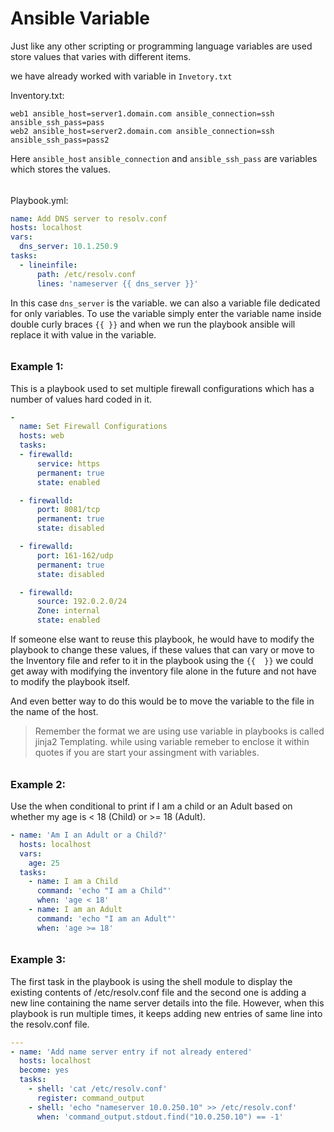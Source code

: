 # Ansible Variable

Just like any other scripting or programming language variables are used store values that varies with different items. 

we have already worked with variable in `Invetory.txt`

Inventory.txt: 
```
web1 ansible_host=server1.domain.com ansible_connection=ssh ansible_ssh_pass=pass
web2 ansible_host=server2.domain.com ansible_connection=ssh ansible_ssh_pass=pass2 
```
Here `ansible_host` `ansible_connection` and `ansible_ssh_pass` are variables which stores the values.

###### 
Playbook.yml:
```YAML
name: Add DNS server to resolv.conf
hosts: localhost
vars: 
  dns_server: 10.1.250.9
tasks:
  - lineinfile:
	  path: /etc/resolv.conf
	  lines: 'nameserver {{ dns_server }}'
```

In this case `dns_server` is the variable. we can also a variable file dedicated for only variables.
To use the variable simply enter the variable name inside double curly braces `{{ }}` and when we run the playbook ansible will replace it with value in the variable.

######

### Example 1: 

This is a playbook used to set multiple firewall configurations which has a number of values hard coded in it.
```YAML
-
  name: Set Firewall Configurations
  hosts: web
  tasks:
  - firewalld:
	  service: https
	  permanent: true
	  state: enabled

  - firewalld:
	  port: 8081/tcp
	  permanent: true
	  state: disabled

  - firewalld: 
	  port: 161-162/udp
	  permanent: true
	  state: disabled

  - firewalld:
	  source: 192.0.2.0/24
	  Zone: internal
	  state: enabled

```

If someone else want to reuse this playbook, he would have to modify the playbook to change these values, if these values that can vary or move to the Inventory file and refer to it in the playbook using the `{{  }}` we could get away with modifying the inventory file alone in the future and not have to modify the playbook itself. 

And even better way to do this would be to move the variable to the file in the name of the host. 

> Remember the format we are using use variable in playbooks is called jinja2 Templating. while using variable remeber to enclose it within quotes if you are start your assingment with variables. 

######
### Example 2: 

Use the when conditional to print if I am a child or an Adult based on whether my age is < 18 (Child) or >= 18 (Adult).

```YAML 
- name: 'Am I an Adult or a Child?'
  hosts: localhost
  vars:
    age: 25
  tasks:
    - name: I am a Child
      command: 'echo "I am a Child"'
      when: 'age < 18'
    - name: I am an Adult
      command: 'echo "I am an Adult"'
      when: 'age >= 18'
```


######
### Example 3:



The first task in the playbook is using the shell module to display the existing contents of /etc/resolv.conf file and the second one is adding a new line containing the name server details into the file. However, when this playbook is run multiple times, it keeps adding new entries of same line into the resolv.conf file. 

```YAML
---
- name: 'Add name server entry if not already entered'
  hosts: localhost
  become: yes
  tasks:
    - shell: 'cat /etc/resolv.conf'
      register: command_output
    - shell: 'echo "nameserver 10.0.250.10" >> /etc/resolv.conf'
      when: 'command_output.stdout.find("10.0.250.10") == -1'

```
